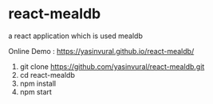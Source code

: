 # react-mealdb
a react application which is  used mealdb



Online Demo : https://yasinvural.github.io/react-mealdb/


1. git clone https://github.com/yasinvural/react-mealdb.git
2. cd react-mealdb
3. npm install
4. npm start
